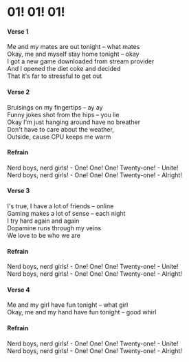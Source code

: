 # 01! 01! 01!

#### Verse 1

Me and my mates are out tonight – what mates  
Okay, me and myself stay home tonight – okay  
I got a new game downloaded from stream provider  
And I opened the diet coke and decided  
That it's far to stressful to get out  

#### Verse 2

Bruisings on my fingertips – ay ay  
Funny jokes shot from the hips – you lie  
Okay I'm just hanging around have no breather  
Don't have to care about the weather,  
Outside, cause CPU keeps me warm  

#### Refrain

Nerd boys, nerd girls! - One! One! One! Twenty-one! - Unite!  
Nerd boys, nerd girls! - One! One! One! Twenty-one! - Alright!  

#### Verse 3

I's true, I have a lot of friends – online  
Gaming makes a lot of sense – each night  
I try hard again and again  
Dopamine runs through my veins  
We love to be who we are  

#### Refrain

Nerd boys, nerd girls! - One! One! One! Twenty-one! - Unite!  
Nerd boys, nerd girls! - One! One! One! Twenty-one! - Alright!  

#### Verse 4

Me and my girl have fun tonight – what girl  
Okay, me and my hand have fun tonight – good whirl  

#### Refrain

Nerd boys, nerd girls! - One! One! One! Twenty-one! - Unite!  
Nerd boys, nerd girls! - One! One! One! Twenty-one! - Alright!  
